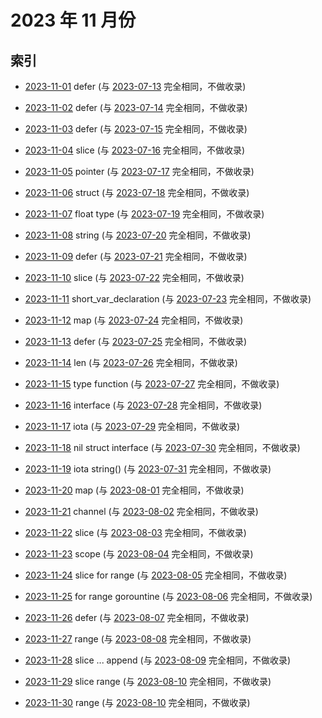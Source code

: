 # 2023 年 11 月份

## 索引

- [2023-11-01](#) defer (与 [2023-07-13](../07/13/README.md) 完全相同，不做收录)
- [2023-11-02](#) defer (与 [2023-07-14](../07/14/README.md) 完全相同，不做收录)
- [2023-11-03](#) defer (与 [2023-07-15](../07/15/README.md) 完全相同，不做收录)
- [2023-11-04](#) slice (与 [2023-07-16](../07/16/README.md) 完全相同，不做收录)
- [2023-11-05](#) pointer (与 [2023-07-17](../07/17/README.md) 完全相同，不做收录)
- [2023-11-06](#) struct (与 [2023-07-18](../07/18/README.md) 完全相同，不做收录)
- [2023-11-07](#) float type (与 [2023-07-19](../07/19/README.md) 完全相同，不做收录)
- [2023-11-08](#) string (与 [2023-07-20](../07/20/README.md) 完全相同，不做收录)
- [2023-11-09](#) defer (与 [2023-07-21](../07/21/README.md) 完全相同，不做收录)
- [2023-11-10](#) slice (与 [2023-07-22](../07/22/README.md) 完全相同，不做收录)
- [2023-11-11](#) short_var_declaration (与 [2023-07-23](../07/23/README.md) 完全相同，不做收录)
- [2023-11-12](#) map (与 [2023-07-24](../07/24/README.md) 完全相同，不做收录)
- [2023-11-13](#) defer (与 [2023-07-25](../07/25/README.md) 完全相同，不做收录)
- [2023-11-14](#) len (与 [2023-07-26](../07/26/README.md) 完全相同，不做收录)
- [2023-11-15](#) type function (与 [2023-07-27](../07/27/README.md) 完全相同，不做收录)
- [2023-11-16](#) interface (与 [2023-07-28](../07/28/README.md) 完全相同，不做收录)
- [2023-11-17](#) iota (与 [2023-07-29](../07/29/README.md) 完全相同，不做收录)
- [2023-11-18](#) nil struct interface (与 [2023-07-30](../07/30/README.md) 完全相同，不做收录)
- [2023-11-19](#) iota string() (与 [2023-07-31](../07/31/README.md) 完全相同，不做收录)
- [2023-11-20](#) map (与 [2023-08-01](../08/01/README.md) 完全相同，不做收录)
- [2023-11-21](#) channel (与 [2023-08-02](../08/02/README.md) 完全相同，不做收录)
- [2023-11-22](#) slice (与 [2023-08-03](../08/03/README.md) 完全相同，不做收录)
- [2023-11-23](#) scope (与 [2023-08-04](../08/04/README.md) 完全相同，不做收录)
- [2023-11-24](#) slice for range (与 [2023-08-05](../08/05/README.md) 完全相同，不做收录)

- [2023-11-25](#) for range gorountine (与 [2023-08-06](../08/06/README.md) 完全相同，不做收录)
- [2023-11-26](#) defer (与 [2023-08-07](../08/07/README.md) 完全相同，不做收录)
- [2023-11-27](#) range (与 [2023-08-08](../08/08/README.md) 完全相同，不做收录)
- [2023-11-28](#) slice ... append (与 [2023-08-09](../08/09/README.md) 完全相同，不做收录)
- [2023-11-29](#) slice range (与 [2023-08-10](../08/10/README.md) 完全相同，不做收录)
- [2023-11-30](#) range (与 [2023-08-10](../08/11/README.md) 完全相同，不做收录)
